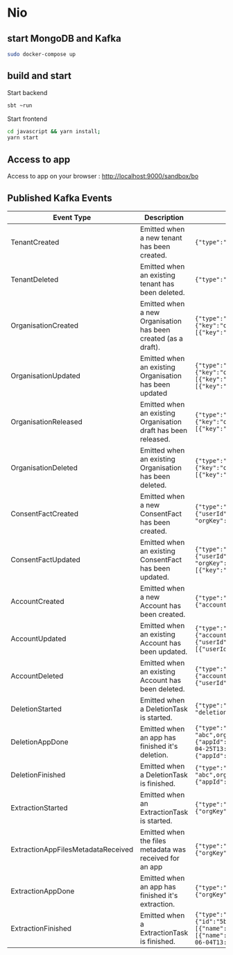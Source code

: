 # Nio


## start MongoDB and Kafka

```bash
sudo docker-compose up
```

## build and start

Start backend 

```bash
sbt ~run
```

Start frontend 

```bash
cd javascript && yarn install;
yarn start
```

## Access to app

Access to app on your browser : [http://localhost:9000/sandbox/bo](http://localhost:9000/sandbox/bo)


## Published Kafka Events

| Event Type           	               | Description                                                    	| Payload example                                                                                                                                                                              	|
|------------------------------------- |-------------------------------------------------------------------	|----------------------------------------------------------------------------------------------------------------------------------------------------------------------------------------------	|
| TenantCreated        	               | Emitted when a new tenant has been created.                        | ```{"type":"TenantCreated","author":"tenant-admin","date":"2018-04-11T12:27:34Z","id":984045289865216000,"payload":{"key":"newTenant","description":"a new tenant"}}```  |
| TenantDeleted        	               | Emitted when an existing tenant has been deleted.                  | ```{"type":"TenantDeleted","author":"tenant-admin","date":"2018-04-11T12:27:35Z","id":984045289865216004,"payload":{"key":"newTenant","description":"a new tenant"}}```  |
| OrganisationCreated  	               | Emitted when a new Organisation has been created (as a draft). 	| ```{"type":"OrganisationCreated","tenant":"prod","author":"admin@test.com","date":"2018-04-11T12:27:41Z","id":984045319233732614,"payload":{"key":"org1","label":"lbl1","version":{"status":"DRAFT","num":1,"latest":false},"groups":[{"key":"group1","label":"blalba","permissions":[{"key":"sms","label":"Please accept sms"}]}]}}```                                   	                    |
| OrganisationUpdated  	               | Emitted when an existing Organisation has been updated         	| ```{"type":"OrganisationUpdated","tenant":"prod","author":"admin@test.com","date":"2018-01-01T20:20:20Z","id":984045319233732615,"payload":{"key":"org1","label":"lbl2","version":{"status":"DRAFT","num":1,"latest":false},"groups":[{"key":"group1","label":"blalba","permissions":[{"key":"sms","label":"Please accept sms"}]}]}, "oldValue": {"key":"org1","label":"lbl1","version":{"status":"DRAFT","num":1,"latest":false},"groups":[{"key":"group1","label":"blalba","permissions":[{"key":"sms","label":"Please accept sms"}]}]}} ``` 	                            |
| OrganisationReleased 	               | Emitted when an existing Organisation draft has been released. 	| ```{"type":"OrganisationReleased","tenant":"prod","author":"admin@test.com","date":"2018-04-11T12:27:41Z","id":984045319397310471,"payload":{"key":"org1","label":"lbl2","version":{"status":"RELEASED","num":1,"latest":true},"groups":[{"key":"group1","label":"blalba","permissions":[{"key":"sms","label":"Please accept sms"}]}]}}```                                                               	|
| OrganisationDeleted  	               | Emitted when an existing Organisation has been deleted.       	    | ```{"type":"OrganisationDeleted","tenant":"prod","author":"admin@test.com","date":"2018-04-11T12:27:42Z","id":984045319233732615,"payload":{"key":"org1","label":"lbl2","version":{"status":"RELEASED","num":1,"latest":true},"groups":[{"key":"group1","label":"blalba","permissions":[{"key":"sms","label":"Please accept sms"}]}]}}```                                   	                    |
| ConsentFactCreated   	               | Emitted when a new ConsentFact has been created.               	| ```{"type":"ConsentFactCreated","tenant":"prod","author":"admin@test.com",date":"2018-04-11T12:27:43Z","id":984045319397310472,"payload":{"userId":"toto1","doneBy":{"userId":"bob","role":"admin"},"version":1,"groups":[{"key":"group1","label":"blabla","consents":[{"key":"sms","label":"Please accept sms","checked":true}]}], "orgKey":"org1" }```                                                         	|
| ConsentFactUpdated   	               | Emitted when an existing ConsentFact has been updated.         	| ```{"type":"ConsentFactUreated","tenant":"prod","author":"admin@test.com",date":"2018-04-11T12:27:44Z","id":984045319397310473,"payload":{"userId":"toto1","doneBy":{"userId":"bob","role":"admin"},"version":1,"groups":[{"key":"group1","label":"blabla","consents":[{"key":"sms","label":"Please accept sms","checked":true}]}], "orgKey":"org1" }, "oldValue":{"userId":"toto1","doneBy":{"userId":"bob","role":"admin"},"version":1,"groups":[{"key":"group1","label":"blabla","consents":[{"key":"sms","label":"Please accept sms","checked":true}]}], "orgKey":"org1" } ```                      	|
| AccountCreated   	                   | Emitted when a new Account has been created.         	            | ```{"type":"AccountCreated","tenant":"prod","account":"account1","date":"2018-04-25T13:22:54Z","id":989132643281928192,"payload":{"accountId":"account1","creationDate":"2018-04-25T13:22:45Z","organisationsUsers":[{"userId":"user1","orgKey":"org1"},{"userId":"user1","orgKey":"org2"}]}} ```                      	|
| AccountUpdated   	                   | Emitted when an existing Account has been updated.         	    | ```{"type":"AccountUpdated","tenant":"prod","account":"account1","date":"2018-04-25T13:22:54Z","id":989132644422778881,"payload":{"accountId":"account1","creationDate":"2018-04-25T13:22:45Z","organisationsUsers":[{"userId":"user1","orgKey":"org1"},{"userId":"user1","orgKey":"org2"},{"userId":"user1","orgKey":"org3"}]},"oldValue":{"accountId":"account1","creationDate":"2018-04-25T13:22:45Z","organisationsUsers":[{"userId":"user1","orgKey":"org1"},{"userId":"user1","orgKey":"org2"}]}} ```                      	|
| AccountDeleted   	                   | Emitted when an existing Account has been deleted.         	    | ```{"type":"AccountDeleted","tenant":"prod","account":"account1","date":"2018-04-25T13:22:54Z","id":989132645030952962,"payload":{"accountId":"account1","creationDate":"2018-04-25T13:22:45Z","organisationsUsers":[{"userId":"user1","orgKey":"org1"},{"userId":"user1","orgKey":"org2"},{"userId":"user1","orgKey":"org3"}]}} ```                      	|
| DeletionStarted                      | Emitted when a DeletionTask is started.                   	        | ```{"type":"DeletionStarted","tenant":"prod","date":"2018-04-25T13:22:54Z","id":989132645030952962,"payload":{"orgKey":"maif","userId":"toto","appId": "nestor1", "deletionTaskId":"delTaskMaif1"}]}} ```                      	|
| DeletionAppDone                      | Emitted when an app has finished it's deletion.             	    | ```{"type":"DeletionAppDone","tenant":"prod","date":"2018-04-25T13:22:54Z","id":989132645030952963,"payload":{"id": "abc",orgKey":"maif","userId":"toto","startedAt":"2018-04-25T13:22:54Z","appIds":["nestor1", "socialClub1"],"states":[{"appId":"nestor1","status":"Running"},{"appId":"socialClub1","Done"}],"status":"Running","lastUpdate":"2018-04-25T13:22:45Z"}]},"oldValue":{"id": "abc",orgKey":"maif","userId":"toto","startedAt":"2018-04-25T13:22:54Z","appIds":["nestor1", "socialClub1"],"states":[{"appId":"nestor1","status":"Running"},{"appId":"socialClub1","Running"}],"status":"Running","lastUpdate":"2018-04-25T13:22:45Z"}]}} ```                      	|
| DeletionFinished                     | Emitted when a DeletionTask is finished.                           | ```{"type":"DeletionFinished","tenant":"prod","date":"2018-04-25T13:22:54Z","id":989132645030952963,"payload":{"id": "abc",orgKey":"maif","userId":"toto","startedAt":"2018-04-25T13:22:54Z","appIds":["nestor1", "socialClub1"],"states":[{"appId":"nestor1","status":"Done"},{"appId":"socialClub1","Done"}],"status":"Done","lastUpdate":"2018-04-25T13:22:45Z"}]}} ```                      	|
| ExtractionStarted                    | Emitted when an ExtractionTask is started.                   	    | ```{"type":"ExtractionStarted","tenant":"sandbox","author":"test@test.com","date":"2018-06-04T13:05:13Z","id":1003623711494897664,"payload":{"orgKey":"orgTest1","userId":"toto","appId":"app1","extractionTaskId":"5b1539095f0000255472cdc4"}}```                      	|
| ExtractionAppFilesMetadataReceived   | Emitted when the files metadata was received for an app            | ```{"type":"ExtractionAppFilesMetadataReceived","tenant":"sandbox","author":"test@test.com","date":"2018-06-04T13:05:20Z","id":1003623739412185090,"payload":{"orgKey":"orgTest1","userId":"toto","appId":"app1","files":[{"name":"file_app1_5055686403064275342.json","contentType":"json","size":18}]}}```                      	|
| ExtractionAppDone                    | Emitted when an app has finished it's extraction.           	    | ```{"type":"ExtractionAppDone","tenant":"sandbox","author":"test@test.com","date":"2018-06-04T13:05:27Z","id":1003623770361954308,"payload":{"orgKey":"orgTest1","userId":"toto","appId":"app1"}}```                      	|
| ExtractionFinished                   | Emitted when a ExtractionTask is finished.                         | ```{"type":"ExtractionFinished","tenant":"sandbox","author":"test@test.com","date":"2018-06-04T13:05:31Z","id":1003623783485931526,"payload":{"id":"5b1539095f0000255472cdc4","orgKey":"orgTest1","userId":"toto","startedAt":"2018-06-04T13:05:13Z","appIds":["app1","app2"],"states":[{"appId":"app1","files":[{"name":"file_app1_5055686403064275342.json","contentType":"json","size":18}],"totalBytes":18,"status":"Done"},{"appId":"app2","files":[{"name":"file_app2_6706799341605546550.json","contentType":"json","size":18}],"totalBytes":18,"status":"Done"}],"status":"Done","progress":100,"lastUpdate":"2018-06-04T13:05:31Z","done":2}}```                      	|
